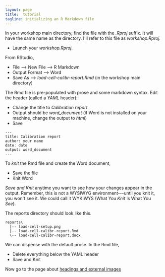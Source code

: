 ```yaml
---
layout: page
title:  tutorial
tagline: initializing an R Markdown file
---
```


In your workshop main directory, find the file with the *.Rproj* suffix. It will have the same name as the directory. I'll refer to this file as  *workshop.Rproj*. 

- Launch your *workshop.Rproj*.  

From RStudio,  

- File --> New File --> R Markdown 
- Output Format --> Word 
- Save As --> _load-cell-calibr-report.Rmd_ (in the workshop main directory)

The Rmd file is pre-populated with prose and some markdown syntax. Edit the header (called a *YAML* header): 

- Change the title to _Calibration report_
- Output should be *word_document* (if Word is not installed on your machine, change the output to _html_) 
- Save

```
---
title: Calibration report
author: your name
date: date
output: word_document
---
```

To *knit* the Rmd file and create the Word document, 

- Save the file 
- Knit Word

*Save and Knit* anytime you want to see how your changes appear in the output. Remember, this is not a WYSIWYG environment---until you knit it, you won't see it. We could call it WYKIWYS (What You *Knit* Is What You *See*). 

The reports directory should look like this. 

```
reports\
  |-- load-cell-setup.png
  |-- load-cell-calibr-report.Rmd 
  \-- load-cell-calibr-report.docx
```

We can dispense with the default prose. In the Rmd file, 

- Delete everything below the YAML header 
- Save and Knit 






Now go to the page about [headings and external images](headings-and-images.html)
